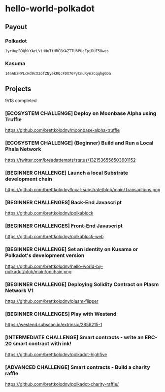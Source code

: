 # hello-world-polkadot

## Payout

### Polkadot
`1yrUupBDQhkYArLViHHuTtHRCBKAZTTU6PUcFpiDUF58wes`

### Kasuma
`14aAEzNPLcHd9cX2ofZNyekRQcFDX76PyCnuRynzCqqhgGDa`

## Projects

9/18 completed

### [ECOSYSTEM CHALLENGE] Deploy on Moonbase Alpha using Truffle
https://github.com/brettkolodny/moonbase-alpha-truffle

### [ECOSYSTEM CHALLENGE] (Beginner) Build and Run a Local Phala Network
https://twitter.com/breadattempts/status/1321536556503601152

### [BEGINNER CHALLENGE] Launch a local Substrate development chain
https://github.com/brettkolodny/local-substrate/blob/main/Transactions.png

### [BEGINNER CHALLENGES] Back-End Javascript
https://github.com/brettkolodny/polkablock

### [BEGINNER CHALLENGES] Front-End Javascript
https://github.com/brettkolodny/polkablock-web

### [BEGINNER CHALLENGE] Set an identity on Kusama or Polkadot's development version 
https://github.com/brettkolodny/hello-world-by-polkadot/blob/main/onchain.png

### [BEGINNER CHALLENGE] Deploying Solidity Contract on Plasm Network V1 
https://github.com/brettkolodny/plasm-flipper

### [BEGINNER CHALLENGES] Play with Westend
https://westend.subscan.io/extrinsic/2856215-1

### [INTERMEDIATE CHALLENGE] Smart contracts - write an ERC-20 smart contract with ink!
https://github.com/brettkolodny/polkadot-highfive

### [ADVANCED CHALLENGE] Smart contracts - Build a charity raffle
https://github.com/brettkolodny/polkadot-charity-raffle/
